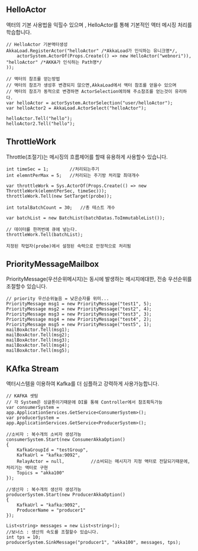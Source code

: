 ## HelloActor

액터의 기본 사용법을 익힐수 있으며 , HelloActor를 통해 기본적인 액터 메시징 처리를 학습합니다.

    // HelloActor 기본액터생성
    AkkaLoad.RegisterActor("helloActor" /*AkkaLoad가 인식하는 유니크명*/,
        actorSystem.ActorOf(Props.Create(() => new HelloActor("webnori")), "helloActor" /*AKKA가 인식하는 Path명*/
    ));

    // 액터의 참조를 얻는방법
    // 액터의 참조가 생성후 변경되지 않으면,AkkaLoad에서 액터 참조를 얻을수 있으며
    // 액터의 참조가 동적으로 변경하면 ActorSelection에의해 주소참조를 얻는것이 유리하다.
    var helloActor = actorSystem.ActorSelection("user/helloActor");
    var helloActor2 = AkkaLoad.ActorSelect("helloActor");

    helloActor.Tell("hello");
    helloActor2.Tell("hello");



## ThrottleWork

Throttle(조절기)는 메시징의 흐름제어를 할때 유용하게 사용할수 있습니다.

    int timeSec = 1;        //처리되는주기
    int elemntPerMax = 5;   //처리되는 주기방 처리할 최대개수            

    var throttleWork = Sys.ActorOf(Props.Create(() => new ThrottleWork(elemntPerSec, timeSec)));
    throttleWork.Tell(new SetTarget(probe));

    int totalBatchCount = 30;   //총 테스트 개수
            
    var batchList = new BatchList(batchDatas.ToImmutableList());

    // 데이터를 한꺼번에 큐에 넣는다.
    throttleWork.Tell(batchList);

    지정된 작업자(probe)에서 설정된 속력으로 안정적으로 처리됨

## PriorityMessageMailbox

PriorityMessage(우선순위메시지)는 동시에 발생하는 메시지에대한, 전송 우선순위를 조절할수 있습니다.

    // priority 우선순위높음 = 낮은순자를 위미...
    PriorityMessage msg1 = new PriorityMessage("test1", 5);
    PriorityMessage msg2 = new PriorityMessage("test2", 4);
    PriorityMessage msg3 = new PriorityMessage("test3", 3);
    PriorityMessage msg4 = new PriorityMessage("test4", 2);
    PriorityMessage msg5 = new PriorityMessage("test5", 1);
    mailBoxActor.Tell(msg1);
    mailBoxActor.Tell(msg2);
    mailBoxActor.Tell(msg3);
    mailBoxActor.Tell(msg4);
    mailBoxActor.Tell(msg5);

## KAfka Stream

액터시스템을 이용하여 Kafka를 더 심플하고 강력하게 사용가능합니다.

    // KAFKA 셋팅
    // 각 System은 싱글톤이기때문에 DI를 통해 Controller에서 참조획득가능
    var consumerSystem = app.ApplicationServices.GetService<ConsumerSystem>();
    var producerSystem = app.ApplicationServices.GetService<ProducerSystem>();

    //소비자 : 복수개의 소비자 생성가능
    consumerSystem.Start(new ConsumerAkkaOption()
    {
        KafkaGroupId = "testGroup",
        KafkaUrl = "kafka:9092",
        RelayActor = null,          //소비되는 메시지가 지정 액터로 전달되기때문에,처리기는 액터로 구현
        Topics = "akka100"
    });

    //생산자 : 복수개의 생산자 생성가능
    producerSystem.Start(new ProducerAkkaOption()
    {
        KafkaUrl = "kafka:9092",
        ProducerName = "producer1"
    });

    List<string> messages = new List<string>();
    //보너스 : 생산의 속도를 조절할수 있습니다.
    int tps = 10;
    producerSystem.SinkMessage("producer1", "akka100", messages, tps);